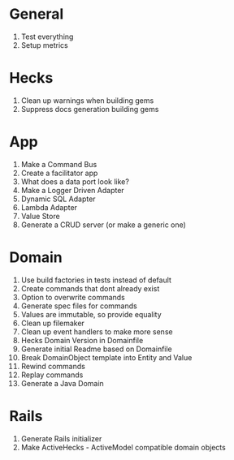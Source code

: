 # General
1. Test everything
1. Setup metrics

# Hecks
1. Clean up warnings when building gems
1. Suppress docs generation building gems

# App
1. Make a Command Bus
1. Create a facilitator app
1. What does a data port look like?
1. Make a Logger Driven Adapter
1. Dynamic SQL Adapter
1. Lambda Adapter
1. Value Store
1. Generate a CRUD server (or make a generic one)

# Domain
1. Use build factories in tests instead of default
1. Create commands that dont already exist
1. Option to overwrite commands
1. Generate spec files for commands
1. Values are immutable, so provide equality
1. Clean up filemaker
1. Clean up event handlers to make more sense
1. Hecks Domain Version in Domainfile
1. Generate initial Readme based on Domainfile
1. Break DomainObject template into Entity and Value
1. Rewind commands
1. Replay commands
1. Generate a Java Domain

# Rails
1. Generate Rails initializer
1. Make ActiveHecks - ActiveModel compatible domain objects